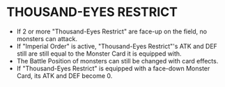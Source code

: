 
# THOUSAND-EYES RESTRICT

*   If 2 or more "Thousand-Eyes Restrict" are face-up on the field, no monsters can attack.
*   If "Imperial Order" is active, "Thousand-Eyes Restrict"'s ATK and DEF still are still equal to the Monster Card it is equipped with.
*   The Battle Position of monsters can still be changed with card effects.
*   If "Thousand-Eyes Restrict" is equipped with a face-down Monster Card, its ATK and DEF become 0.

  